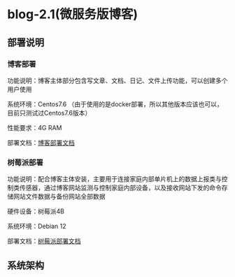 # blog-2.1(微服务版博客)
## 部署说明
### 博客部署

功能说明：博客主体部分包含写文章、文档、日记、文件上传功能，可以创建多个用户使用

系统环境：Centos7.6 （由于使用的是docker部署，所以其他版本应该也可以，目前只测试过Centos7.6版本）

性能要求：4G RAM

部署文档：[博客部署文档](https://github.com/Lxkgit/blog-2.0/blob/blog-2.1/api/file/shell/%E5%8D%9A%E5%AE%A2%E9%83%A8%E7%BD%B2%E8%AF%B4%E6%98%8E.md)

### 树莓派部署

功能说明：配合博客主体安装，主要用于连接家庭内部单片机上的数据上报类与控制类传感器，通过博客网站监测与控制家庭内部设备，以及接收网站下发的命令存储网站文件数据与备份网站全部数据

硬件设备：树莓派4B

系统环境：Debian 12

部署文档：[树莓派部署文档](https://github.com/Lxkgit/blog-2.0/blob/blog-2.1/pi/src/main/resources/file/shell/%E6%A0%91%E8%8E%93%E6%B4%BE%E9%A1%B9%E7%9B%AE%E9%83%A8%E7%BD%B2%E8%AF%B4%E6%98%8E.md)


## 系统架构

